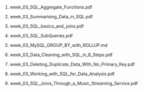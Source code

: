 1. week_03_SQL_Aggregate_Functions.pdf

2. week_03_Summarising_Data_in_SQL.pdf

3. week_03_SQL_basics_and_joins.pdf

4. week_03_SQL_SubQueries.pdf

5. week_03_MySQL_GROUP_BY_with_ROLLUP.md

6. week_03_Data_Cleaning_with_SQL_in_8_Steps.pdf

7. week_03_Deleting_Duplicate_Data_With_No_Primary_Key.pdf

8. week_03_Working_with_SQL_for_Data_Analysis.pdf

9. week_03_SQL_Joins_Through_a_Music_Streaming_Service.pdf

